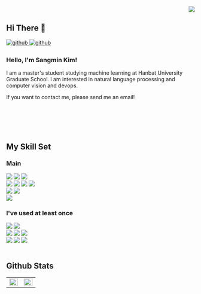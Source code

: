 <div align="right">
<img src="https://komarev.com/ghpvc/?username=sangmin6600&&style=flat-square" align="right" />
</div>  
  

<br/> 

## Hi There  👋

<a href="https://github.com/sangmin6600" target="_blank">
<img src=https://img.shields.io/badge/Github-%2324292e.svg?&style=flat-square&logo=github&logoColor=white alt=github style="margin-bottom: 5px;" />
</a>
<a href="mailto:kimsangmin9708@gmail.com" target="_blank">
  <img src=https://img.shields.io/badge/Gmail-EA4335?&style=flat-square&logo=gmail&logoColor=white alt=github style="margin-bottom: 5px;" />
</a>

### Hello, I'm Sangmin Kim!

I am a master's student studying machine learning at Hanbat University Graduate School. i am interested in natural language processing and computer vision and devops.

If you want to contact me, please send me an email!

<br><br><br><br>

## My Skill Set  
<!-- <table><tr><td valign="top" width="50%"> -->
  
### Main
  
<div align="left">
  <img src="https://img.shields.io/badge/python-3776AB?style=for-the-badge&logo=python&logoColor=white"> 
  <img src="https://img.shields.io/badge/pytorch-EE4C2C?style=for-the-badge&logo=pytorch&logoColor=white">
  <img src="https://img.shields.io/badge/Bash-4EAA25?style=for-the-badge&logo=gnubash&logoColor=white"> 
  <br>
  
  <img src="https://img.shields.io/badge/windows-0078D6?style=for-the-badge&logo=windows&logoColor=black"> 
  <img src="https://img.shields.io/badge/linux-FCC624?style=for-the-badge&logo=linux&logoColor=black"> 
  <img src="https://img.shields.io/badge/gcp-4285F4?style=for-the-badge&logo=googlecloud&logoColor=white">
  <img src="https://img.shields.io/badge/docker-2496ED?style=for-the-badge&logo=docker&logoColor=white"> 
<!--   <img src="https://img.shields.io/badge/kubernetes-326CE5?style=for-the-badge&logo=kubernetes&logoColor=white">  -->
  <br>
  
  <img src="https://img.shields.io/badge/pycharm-000000?style=for-the-badge&logo=pycharm&logoColor=white"> 
  <img src="https://img.shields.io/badge/jupyter-F37626?style=for-the-badge&logo=jupyter&logoColor=white">
  <br>
  
  <img src="https://img.shields.io/badge/github-181717?style=for-the-badge&logo=github&logoColor=white"> 
  <br>
  
</div>  
<!-- </td><td valign="top" width="50%"> -->

### I've used at least once
<div align="left">
  <img src="https://img.shields.io/badge/c / c++-00599C?style=for-the-badge&logo=c%2B%2B&logoColor=white">
  <img src="https://img.shields.io/badge/java-007396?style=for-the-badge&logo=java&logoColor=white">
<!--   <img src="https://img.shields.io/badge/tensorflow-FF6F00?style=for-the-badge&logo=tensorflow&logoColor=white"> -->
  <br>
  
  <img src="https://img.shields.io/badge/vmware-607078?style=for-the-badge&logo=vmware&logoColor=white"> 
  <img src="https://img.shields.io/badge/aws-232F3E?style=for-the-badge&logo=amazonaws&logoColor=white">
  <img src="https://img.shields.io/badge/postgresql-4169E1?style=for-the-badge&logo=postgresql&logoColor=white"> 
  <br>
  
  <img src="https://img.shields.io/badge/visual studio-5C2D91?style=for-the-badge&logo=visualstudio&logoColor=white"> 
  <img src="https://img.shields.io/badge/eclipse-2C2255?style=for-the-badge&logo=eclipseide&logoColor=white">
  <img src="https://img.shields.io/badge/android studio-3DDC84?style=for-the-badge&logo=androidstudio&logoColor=white"> 
  <br>
  
</div>
<!-- </td></tr></table>   -->
  
<br/>  



## Github Stats  
<table><tr><td valign="top" width="50%">

<img src="https://github-readme-stats.vercel.app/api?username=sangmin6600&show_icons=true&count_private=true&hide_border=true" align="left" style="width: 100%" />

</td><td valign="top" width="50%">

<img src="https://github-readme-stats.vercel.app/api/top-langs/?username=sangmin6600&hide_border=true&layout=compact" align="left" style="width: 100%" />

</td></tr></table>  

<br/>  

<!--
**sangmin6600/sangmin6600** is a ✨ _special_ ✨ repository because its `README.md` (this file) appears on your GitHub profile.

Here are some ideas to get you started:

- 🔭 I’m currently working on ...
- 🌱 I’m currently learning ...
- 👯 I’m looking to collaborate on ...
- 🤔 I’m looking for help with ...
- 💬 Ask me about ...
- 📫 How to reach me: ...
- 😄 Pronouns: ...
- ⚡ Fun fact: ...
-->







